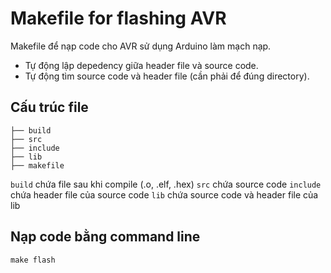 # Makefile for flashing AVR
Makefile để nạp code cho AVR sử dụng Arduino làm mạch nạp. 
- Tự động lập depedency giữa header file và source code.
- Tự động tìm source code và header file (cần phải để đúng directory).
## Cấu trúc file
```
├── build
├── src
├── include
├── lib
├── makefile
```
`build` chứa file sau khi compile (.o, .elf, .hex)
`src` chứa source code
`include` chứa header file của source code
`lib` chứa source code và header file của lib
## Nạp code bằng command line
```
make flash
```

